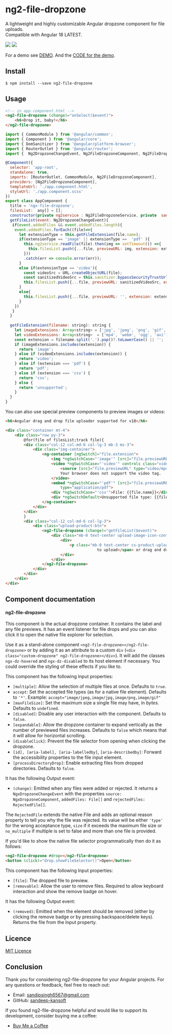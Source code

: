 # ng2-file-dropzone

A lightweight and highly customizable Angular dropzone component for file uploads.  
Compatible with Angular 18 LATEST.

<img src="_images/default.png">

<img src="_images/default_dropped.png">

For a demo see [DEMO](https://ng2-file-dropzone.stackblitz.io). And the [CODE for the demo](https://stackblitz.com/edit/ng2-file-dropzone).

## Install

```
$ npm install --save ng2-file-dropzone
```

## Usage


```html
<!-- in app.component.html -->
<ng2-file-dropzone (change)="onSelect($event)">
	<h6>Drop it, baby!</h6>
</ng2-file-dropzone>
```

```js
import { CommonModule } from '@angular/common';
import { Component } from '@angular/core';
import { DomSanitizer } from '@angular/platform-browser';
import { RouterOutlet } from '@angular/router';
import {  Ng2DropzoneChangeEvent, Ng2FileDropzoneComponent, Ng2FileDropzoneService } from 'ng2-file-dropzone';

@Component({
  selector: 'app-root',
  standalone: true,
  imports: [RouterOutlet, CommonModule, Ng2FileDropzoneComponent],
  providers: [Ng2FileDropzoneComponent],
  templateUrl: './app.component.html',
  styleUrl: './app.component.scss'
})
export class AppComponent {
  title = 'ngx-file-dropzone';
  filesList:  any[] = [];
  constructor(private ng2service : Ng2FileDropzoneService, private  sanitizer: DomSanitizer){}
  getFileList(event: Ng2DropzoneChangeEvent){
   if(event.addedFiles && event.addedFiles.length){
    event.addedFiles.forEach((file)=>{
      let extensionType = this.getFileExtension(file.name);
      if(extensionType == 'image' || extensionType ==  'pdf' ){ 
        this.ng2service.readFile(file).then(img => setTimeout(() =>{
          this.filesList.push({...file, previewURL: img, extension: extensionType})
        }))
        .catch(err => console.error(err));
      }
      else if(extensionType == 'video'){
        const videoSrc = URL.createObjectURL(file);
        const sanitizedVideoSrc = this.sanitizer.bypassSecurityTrustUrl(videoSrc);
        this.filesList.push({...file, previewURL: sanitizedVideoSrc, extension: extensionType})
      }
      else{
        this.filesList.push({...file, previewURL: '', extension: extensionType})
      }
    })
   } 
  }
  
  getFileExtension(filename: string): string {
    let imageExtensions: Array<string> = ['jpg', 'jpeg', 'png', 'gif', 'bmp', 'svg'];
    let videoExtensions: Array<string>  = ['mp4', 'webm', 'ogg', 'avi', 'mov'];
    const extension = filename.split('.').pop()?.toLowerCase() || '';
    if (imageExtensions.includes(extension)) {
      return 'image';
    } else if (videoExtensions.includes(extension)) {
      return 'video';
    } else if (extension === 'pdf') {
      return 'pdf';
    } else if (extension === 'csv') {
      return 'csv';
    } else {
      return 'unsupported';
    }
  }
}

```

You can also use special preview components to preview images or videos:

```html
<h6>Angular drag and drop file uploader supported for v18</h6>

<div class="container mt-4">
    <div class="row py-3">
        @for(file of filesList;track file){
        <div class="col-12 col-md-6 col-lg-3 mb-3 ms-3">
            <div class="img-container">
                <ng-container [ngSwitch]="file.extension">
                    <img *ngSwitchCase="'image'" [src]="file.previewURL" alt="Image Preview" width="300">
                    <video *ngSwitchCase="'video'" controls class="video" width="280">
                        <source [src]="file.previewURL" type="video/mp4">
                        Your browser does not support the video tag.
                    </video>
                    <embed *ngSwitchCase="'pdf'" [src]="file.previewURL" width="600" height="500"
                        type="application/pdf">
                    <div *ngSwitchCase="'csv'">File: {{file.name}}</div>
                    <div *ngSwitchDefault>Unsupported file type: {{file.name}}</div>
                </ng-container>
            </div>
        </div>
        }
        <div class="col-12 col-md-6 col-lg-3">
            <div class="upload-product-btn">
                <ng2-file-dropzone (change)="getFileList($event)">
                    <div class="mb-0 text-center upload-image-icon-container">
                        <div>
                            <p class="mb-0 text-center cs-product-upload-text"><span><span class="cs-upload-text">Click
                                        to upload</span> or drag and drop </span></p>
                        </div>
                    </div>
                </ng2-file-dropzone>
            </div>
        </div>
    </div>
</div>
```
## Component documentation

#### ng2-file-dropzone

This component is the actual dropzone container. It contains the label and any file previews.
It has an event listener for file drops and you can also click it to open the native file explorer for selection.

Use it as a stand-alone component `<ng2-file-dropzone></ng2-file-dropzone>` or by adding it as an attribute to a custom `div` (`<div class="custom-dropzone" ng2-file-dropzone></div>`).
It will add the classes `ngx-dz-hovered` and `ngx-dz-disabled` to its host element if necessary. You could override the styling of these effects if you like to.

This component has the following Input properties:

* `[multiple]`: Allow the selection of multiple files at once. Defaults to `true`.
* `accept`: Set the accepted file types (as for a native file element). Defaults to `'*'`. Example: `accept="image/jpeg,image/jpg,image/png,image/gif"`
* `[maxFileSize]`: Set the maximum size a single file may have, in *bytes*. Defaults to `undefined`.
* `[disabled]`: Disable any user interaction with the component. Defaults to `false`.
* `[expandable]`: Allow the dropzone container to expand vertically as the number of previewed files increases. Defaults to `false` which means that it will allow for horizontal scrolling.
* `[disableClick]`: Prevent the file selector from opening when clicking the dropzone.
* `[id], [aria-label], [aria-labelledby]`, `[aria-describedby]`: Forward the accessibility properties to the file input element.
* `[processDirectoryDrop]`: Enable extracting files from dropped directories. Defaults to `false`.

It has the following Output event:

* `(change)`: Emitted when any files were added or rejected. It returns a `NgxDropzoneChangeEvent` with the properties `source: NgxDropzoneComponent`, `addedFiles: File[]` and `rejectedFiles: RejectedFile[]`.

The `RejectedFile` extends the native File and adds an optional reason property to tell you why the file was rejected. Its value will be either `'type'` for the wrong acceptance type, `size` if it exceeds the maximum file size or `no_multiple` if multiple is set to false and more than one file is provided.

If you'd like to show the native file selector programmatically then do it as follows:

```html
<ng2-file-dropzone #drop></ng2-file-dropzone>
<button (click)="drop.showFileSelector()">Open</button>
```

This component has the following Input properties:

* `[file]`: The dropped file to preview.
* `[removable]`: Allow the user to remove files. Required to allow keyboard interaction and show the remove badge on hover.

It has the following Output event:

* `(removed)`: Emitted when the element should be removed (either by clicking the remove badge or by pressing backspace/delete keys). Returns the file from the Input property.

## Licence

[MIT Licence](https://github.com/sandeep-kansoft/ngx-file-dropzone/blob/main/LICENSE)

## Conclusion

Thank you for considering ng2-file-dropzone for your Angular projects. For any questions or feedback, feel free to reach out:

- Email: sandipsingh6567@gmail.com
- GitHub: [sandeep-kansoft](https://github.com/sandeep-kansoft/ngx-file-dropzone)

If you found ng2-file-dropzone helpful and would like to support its development, consider buying me a coffee:

- [Buy Me a Coffee](https://buymeacoffee.com/sandipsingi)